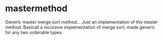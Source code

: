# mastermethod
Generic master merge sort method...
Just an implementation of the master method.
Basicall a recursive implementation of merge sort, made generic for any two orderable types
